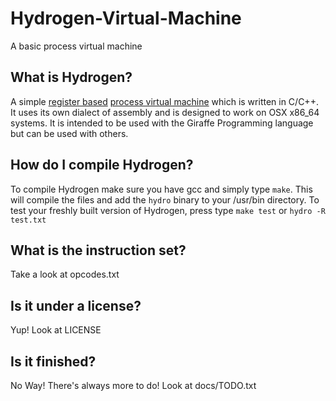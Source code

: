 Hydrogen-Virtual-Machine
========================

A basic process virtual machine



## What is Hydrogen?
A simple [register based](http://markfaction.wordpress.com/2012/07/15/stack-based-vs-register-based-virtual-machine-architecture-and-the-dalvik-vm/) [process virtual machine](http://stackoverflow.com/questions/22477128/difference-between-process-virtual-machine-with-system-virtual-machine) which is written in C/C++. It uses its own dialect of assembly and is designed to work on OSX x86_64 systems. It is intended to be used with the Giraffe Programming language but can be used with others.

## How do I compile Hydrogen?
To compile Hydrogen make sure you have gcc and simply type `make`. This will compile the files and add the `hydro` binary to your /usr/bin directory.
To test your freshly built version of Hydrogen, press type `make test` or `hydro -R test.txt`

## What is the instruction set?
Take a look at opcodes.txt

## Is it under a license?
Yup! Look at LICENSE 

## Is it finished?
No Way! There's always more to do! Look at docs/TODO.txt
